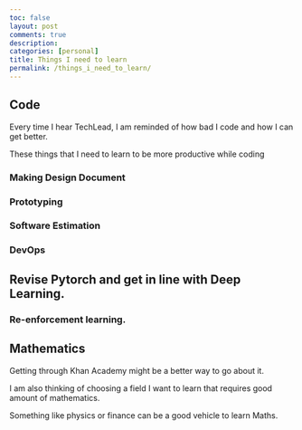 ```yaml
---
toc: false
layout: post
comments: true
description:
categories: [personal]
title: Things I need to learn
permalink: /things_i_need_to_learn/
---
```


## Code

Every time I hear TechLead, I am reminded of how bad I code and how I can get better.

These things that I need to learn to be more productive while coding

### Making Design Document
### Prototyping
### Software Estimation
### DevOps

## Revise Pytorch and get in line with Deep Learning.
### Re-enforcement learning.

## Mathematics

Getting through Khan Academy might be a better way to go about it.

I am also thinking of choosing a field I want to learn that requires good amount of mathematics.

Something like physics or finance can be a good vehicle to learn Maths.


